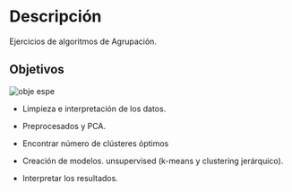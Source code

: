 # Descripción

Ejercicios de algoritmos de Agrupación.


## Objetivos

![obje espe](https://user-images.githubusercontent.com/122302639/226715009-09154e9b-dea8-4e9b-ba91-b0af58524920.jpg)

* Limpieza e interpretación de los datos.

* Preprocesados y PCA.

* Encontrar número de clústeres óptimos

* Creación de modelos. unsupervised (k-means y clustering jerárquico).

* Interpretar los resultados.







